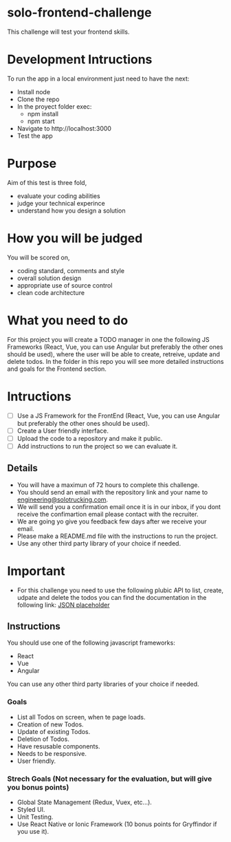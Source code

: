 # solo-frontend-challenge

This challenge will test your frontend skills.

# Development Intructions

To run the app in a local environment just need to have the next:

- Install node
- Clone the repo
- In the proyect folder exec:
    - npm install
    - npm start
- Navigate to http://localhost:3000
- Test the app

# Purpose
Aim of this test is three fold,

- evaluate your coding abilities 
- judge your technical experince
- understand how you design a solution

# How you will be judged
You will be scored on,

- coding standard, comments and style
- overall solution design
- appropriate use of source control
- clean code architecture

# What you need to do

For this project you will create a TODO manager in one the following JS Frameworks (React, Vue, you can use Angular but preferably the other ones should be used), where the user will be able to create, retreive, update and delete todos. In the folder in this repo you will see more detailed instructions and goals for the Frontend section.

# Intructions

- [ ] Use a JS Framework for the FrontEnd (React, Vue, you can use Angular but preferably the other ones should be used).
- [ ] Create a User friendly interface.
- [ ] Upload the code to a repository and make it public.
- [ ] Add instructions to run the project so we can evaluate it.

## Details

- You will have a maximun of 72 hours to complete this challenge.
- You should send an email with the repository link and your name to [engineering@solotrucking.com](mailto:engineering@solotrucking.com).
- We will send you a confirmation email once it is in our inbox, if you dont receive the confimartion email please contact with the recruiter.
- We are going yo give you feedback few days after we receive your email.
- Please make a README.md file with the instructions to run the project.
- Use any other third party library of your choice if needed.


# Important
*  For this challenge you need to use the following plubic API to list, create, udpate and delete the todos you can find the documentation in the following link: [JSON placeholder](https://jsonplaceholder.typicode.com/)

## Instructions
You should use one of the following javascript frameworks:
* React
* Vue
* Angular

You can use any other third party libraries of your choice if needed. 

### Goals
* List all Todos on screen, when te page loads.
* Creation of new Todos.
* Update of existing Todos.
* Deletion of Todos.
* Have resusable components.
* Needs to be responsive.
* User friendly.

### Strech Goals (Not necessary for the evaluation, but will give you bonus points)
* Global State Management (Redux, Vuex, etc...).
* Styled UI.
* Unit Testing.
* Use React Native or Ionic Framework (10 bonus points for Gryffindor if you use it).
